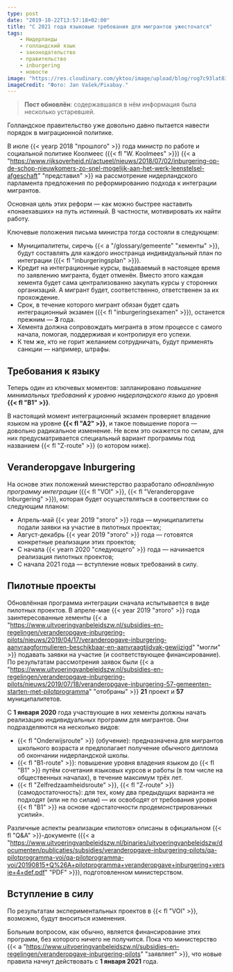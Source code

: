 ```yaml
---
type: post
date: "2019-10-22T13:57:18+02:00"
title: "С 2021 года языковые требования для мигрантов ужесточатся"
tags:
    - Нидерланды
    - голландский язык
    - законодательство
    - правительство
    - inburgering
    - новости
image: "https://res.cloudinary.com/yktoo/image/upload/blog/rog7c93lat830371.jpg"
imageCredit: "Фото: Jan Vašek/Pixabay."
---
```


> **Пост обновлён**: содержавшаяся в нём информация была несколько устаревшей.

Голландское правительство уже довольно давно пытается навести порядок в миграционной политике.

В июле {{< yearp 2018 "прошлого" >}} года министр по работе и социальной политике Коолмеес ({{< fl "W. Koolmees" >}}) {{< a "https://www.rijksoverheid.nl/actueel/nieuws/2018/07/02/inburgering-op-de-schop-nieuwkomers-zo-snel-mogelijk-aan-het-werk-leenstelsel-afgeschaft" "представил" >}} на рассмотрение нидерландского парламента предложения по реформированию подхода к интеграции мигрантов.

Основная цель этих реформ — как можно быстрее наставить «понаехавших» на путь истинный. В частности, мотивировать их найти работу.

<!--more-->

Ключевые положения письма министра тогда состояли в следующем:

* Муниципалитеты, сиречь {{< a "/glossary/gemeente" "хементы" >}}, будут составлять для каждого иностранца индивидуальный план по интеграции ({{< fl "inburgeringsplan" >}}).
* Кредит на интеграционные курсы, выдаваемый в настоящее время по заявлению мигранта, будет отменён. Вместо этого каждая хемента будет сама централизованно закупать курсы у сторонних организаций. А мигрант будет, соответственно, ответственен за их прохождение.
* Срок, в течение которого мигрант обязан будет сдать интеграционный экзамен ({{< fl "inburgeringsexamen" >}}), останется прежним — **3** года.
* Хемента должна сопровождать мигранта в этом процессе с самого начала, помогая, поддерживая и контролируя его успехи.
* К тем же, кто не горит желанием сотрудничать, будут применять санкции — например, штрафы.

## Требования к языку

Теперь один из ключевых моментов: запланировано *повышение минимальных требований к уровню нидерландского языка* до уровня **{{< fl "B1" >}}**.

В настоящий момент интеграционный экзамен проверяет владение языком на уровне **{{< fl "A2" >}}**, и такое повышение порога — довольно радикальное изменение. Не всем это окажется по силам, для них предусматривается специальный вариант программы под названием {{< fl "Z-route" >}} (о котором ниже).

## Veranderopgave Inburgering

На основе этих положений министерство разработало *обновлённую программу интеграции* ({{< fl "VOI" >}}, {{< fl "Veranderopgave Inburgering" >}}), которая будет осуществляться в соответствии со следующим планом:

* Апрель-май {{< year 2019 "этого" >}} года — муниципалитеты подали заявки на участие в пилотных проектах;
* Август-декабрь {{< year 2019 "этого" >}} года — готовятся конкретные реализации этих проектов;
* С начала {{< yearn 2020 "следующего" >}} года — начинается реализация пилотных проектов;
* С начала 2021 года — вступление новых требований в силу.

## Пилотные проекты

Обновлённая программа интеграции сначала испытывается в виде пилотных проектов. В апреле-мае {{< year 2019 "этого" >}} года заинтересованные хементы {{< a "https://www.uitvoeringvanbeleidszw.nl/subsidies-en-regelingen/veranderopgave-inburgering-pilots/nieuws/2019/04/17/veranderopgave-inburgering-aanvraagformulieren-beschikbaar-en-aanvraagtijdvak-gewijzigd" "могли" >}} подавать заявки на участие (и соответствующее финансирование). По результатам рассмотрения заявок были {{< a "https://www.uitvoeringvanbeleidszw.nl/subsidies-en-regelingen/veranderopgave-inburgering-pilots/nieuws/2019/07/18/veranderopgave-inburgering-57-gemeenten-starten-met-pilotprogramma" "отобраны" >}} **21** проект и **57** муниципалитетов.

С **1 января 2020** года участвующие в них хементы должны начать реализацию индивидуальных программ для мигрантов. Они подразделяются на несколько видов:

* {{< fl "Onderwijsroute" >}} (обучение): предназначена для мигрантов школьного возраста и предполагает получение обычного диплома об окончании нидерландской школы.
* {{< fl "B1-route" >}}: повышение уровня владения языком до {{< fl "B1" >}} путём сочетания языковых курсов и работы (в том числе на общественных началах), в течение максимум трёх лет.
* {{< fl "Zelfredzaamheidsroute" >}}, {{< fl "Z-route" >}} (самодостаточность): для тех, кому два предыдущих варианта не подходят (или не по силам) — их освободят от требования уровня {{< fl "B1" >}} на основе «достаточности продемонстрированных усилий».

Различные аспекты реализации «пилотов» описаны в официальном {{< fl "Q&A" >}}-документе ({{< a "https://www.uitvoeringvanbeleidszw.nl/binaries/uitvoeringvanbeleidszw/documenten/publicaties/subsidies/veranderopgave-inburgering-pilots/qa-pilotprogramma-voi/qa-pilotprogramma-voi/20190815+Q%26A+pilotprogramma+veranderopgave+inburgering+versie+4+def.pdf" "PDF" >}}), подготовленном министерством.

## Вступление в силу

По результатам экспериментальных проектов в {{< fl "VOI" >}}, возможно, будут вноситься изменения.

Больным вопросом, как обычно, является финансирование этих программ, без которого ничего не получится. Пока что министерство {{< a "https://www.uitvoeringvanbeleidszw.nl/subsidies-en-regelingen/veranderopgave-inburgering-pilots" "заявляет" >}}, что новые правила начнут действовать с **1 января 2021** года.